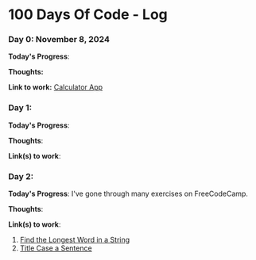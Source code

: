 # 100 Days Of Code - Log

### Day 0: November 8, 2024

**Today's Progress**: 

**Thoughts:** 

**Link to work:** [Calculator App](http://www.example.com)

### Day 1:

**Today's Progress**: 

**Thoughts**: 

**Link(s) to work**: 


### Day 2: 

**Today's Progress**: I've gone through many exercises on FreeCodeCamp.

**Thoughts**:

**Link(s) to work**:
1. [Find the Longest Word in a String](https://www.freecodecamp.com/challenges/find-the-longest-word-in-a-string)
2. [Title Case a Sentence](https://www.freecodecamp.com/challenges/title-case-a-sentence)
